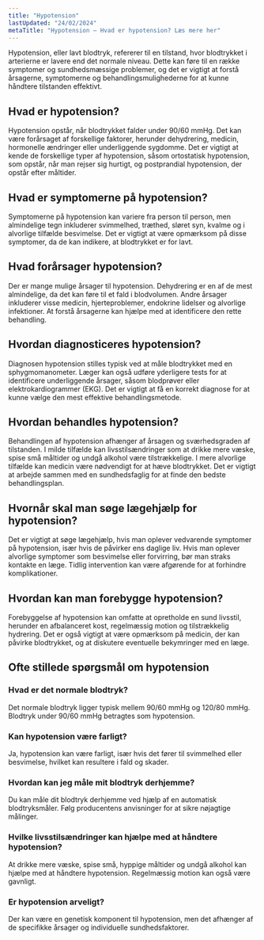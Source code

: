 ```yaml
---
title: "Hypotension"
lastUpdated: "24/02/2024"
metaTitle: "Hypotension – Hvad er hypotension? Læs mere her"
---
```


Hypotension, eller lavt blodtryk, refererer til en tilstand, hvor blodtrykket i arterierne er lavere end det normale niveau. Dette kan føre til en række symptomer og sundhedsmæssige problemer, og det er vigtigt at forstå årsagerne, symptomerne og behandlingsmulighederne for at kunne håndtere tilstanden effektivt.

## Hvad er hypotension?

Hypotension opstår, når blodtrykket falder under 90/60 mmHg. Det kan være forårsaget af forskellige faktorer, herunder dehydrering, medicin, hormonelle ændringer eller underliggende sygdomme. Det er vigtigt at kende de forskellige typer af hypotension, såsom ortostatisk hypotension, som opstår, når man rejser sig hurtigt, og postprandial hypotension, der opstår efter måltider.

## Hvad er symptomerne på hypotension?

Symptomerne på hypotension kan variere fra person til person, men almindelige tegn inkluderer svimmelhed, træthed, sløret syn, kvalme og i alvorlige tilfælde besvimelse. Det er vigtigt at være opmærksom på disse symptomer, da de kan indikere, at blodtrykket er for lavt.

## Hvad forårsager hypotension?

Der er mange mulige årsager til hypotension. Dehydrering er en af de mest almindelige, da det kan føre til et fald i blodvolumen. Andre årsager inkluderer visse medicin, hjerteproblemer, endokrine lidelser og alvorlige infektioner. At forstå årsagerne kan hjælpe med at identificere den rette behandling.

## Hvordan diagnosticeres hypotension?

Diagnosen hypotension stilles typisk ved at måle blodtrykket med en sphygmomanometer. Læger kan også udføre yderligere tests for at identificere underliggende årsager, såsom blodprøver eller elektrokardiogrammer (EKG). Det er vigtigt at få en korrekt diagnose for at kunne vælge den mest effektive behandlingsmetode.

## Hvordan behandles hypotension?

Behandlingen af hypotension afhænger af årsagen og sværhedsgraden af tilstanden. I milde tilfælde kan livsstilsændringer som at drikke mere væske, spise små måltider og undgå alkohol være tilstrækkelige. I mere alvorlige tilfælde kan medicin være nødvendigt for at hæve blodtrykket. Det er vigtigt at arbejde sammen med en sundhedsfaglig for at finde den bedste behandlingsplan.

## Hvornår skal man søge lægehjælp for hypotension?

Det er vigtigt at søge lægehjælp, hvis man oplever vedvarende symptomer på hypotension, især hvis de påvirker ens daglige liv. Hvis man oplever alvorlige symptomer som besvimelse eller forvirring, bør man straks kontakte en læge. Tidlig intervention kan være afgørende for at forhindre komplikationer.

## Hvordan kan man forebygge hypotension?

Forebyggelse af hypotension kan omfatte at opretholde en sund livsstil, herunder en afbalanceret kost, regelmæssig motion og tilstrækkelig hydrering. Det er også vigtigt at være opmærksom på medicin, der kan påvirke blodtrykket, og at diskutere eventuelle bekymringer med en læge.

## Ofte stillede spørgsmål om hypotension

### Hvad er det normale blodtryk?

Det normale blodtryk ligger typisk mellem 90/60 mmHg og 120/80 mmHg. Blodtryk under 90/60 mmHg betragtes som hypotension.

### Kan hypotension være farligt?

Ja, hypotension kan være farligt, især hvis det fører til svimmelhed eller besvimelse, hvilket kan resultere i fald og skader.

### Hvordan kan jeg måle mit blodtryk derhjemme?

Du kan måle dit blodtryk derhjemme ved hjælp af en automatisk blodtryksmåler. Følg producentens anvisninger for at sikre nøjagtige målinger.

### Hvilke livsstilsændringer kan hjælpe med at håndtere hypotension?

At drikke mere væske, spise små, hyppige måltider og undgå alkohol kan hjælpe med at håndtere hypotension. Regelmæssig motion kan også være gavnligt.

### Er hypotension arveligt?

Der kan være en genetisk komponent til hypotension, men det afhænger af de specifikke årsager og individuelle sundhedsfaktorer.